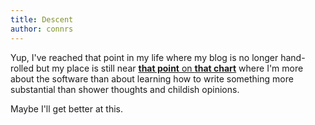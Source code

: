 ```yaml
---
title: Descent
author: connrs
---
```

Yup, I've reached that point in my life where my blog is no longer hand-rolled but my place
is still near [**that point** on **that chart**](https://rakhim.org/honestly-undefined/19/) where I'm more about the software than about
learning how to write something more substantial than shower thoughts and childish opinions.

Maybe I'll get better at this.
